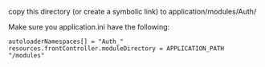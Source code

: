 copy this directory (or create a symbolic link) to application/modules/Auth/

Make sure you application.ini have the following:


    autoloaderNamespaces[] = "Auth_"
    resources.frontController.moduleDirectory = APPLICATION_PATH "/modules"
